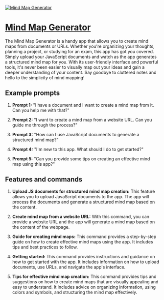 [![Mind Map Generator](https://files.oaiusercontent.com/file-aenq6M5eDO6ydY1tMqaKxAAV?se=2123-10-17T15%3A27%3A07Z&sp=r&sv=2021-08-06&sr=b&rscc=max-age%3D31536000%2C%20immutable&rscd=attachment%3B%20filename%3DScreenshot%25202023-11-10%2520at%25207.15.50%2520PM.png&sig=zN8qmU6GLi4YhRd06TkMi0dgbM33i2wgUIYsEo/GBP0%3D)](https://chat.openai.com/g/g-E7CimCigW-mind-map-generator)

# [Mind Map Generator](https://chat.openai.com/g/g-E7CimCigW-mind-map-generator)

The Mind Map Generator is a handy app that allows you to create mind maps from documents or URLs. Whether you're organizing your thoughts, planning a project, or studying for an exam, this app has got you covered. Simply upload your JavaScript documents and watch as the app generates a structured mind map for you. With its user-friendly interface and powerful tools, it's never been easier to visually map out your ideas and gain a deeper understanding of your content. Say goodbye to cluttered notes and hello to the simplicity of mind mapping!

## Example prompts

1. **Prompt 1:** "I have a document and I want to create a mind map from it. Can you help me with that?"

2. **Prompt 2:** "I want to create a mind map from a website URL. Can you guide me through the process?"

3. **Prompt 3:** "How can I use JavaScript documents to generate a structured mind map?"

4. **Prompt 4:** "I'm new to this app. What should I do to get started?"

5. **Prompt 5:** "Can you provide some tips on creating an effective mind map using this app?"


## Features and commands

1. **Upload JS documents for structured mind map creation:** This feature allows you to upload JavaScript documents to the app. The app will process the documents and generate a structured mind map based on the content.

2. **Create mind map from a website URL:** With this command, you can provide a website URL and the app will generate a mind map based on the content of the webpage.

3. **Guide for creating mind maps:** This command provides a step-by-step guide on how to create effective mind maps using the app. It includes tips and best practices to follow.

4. **Getting started:** This command provides instructions and guidance on how to get started with the app. It includes information on how to upload documents, use URLs, and navigate the app's interface.

5. **Tips for effective mind map creation:** This command provides tips and suggestions on how to create mind maps that are visually appealing and easy to understand. It includes advice on organizing information, using colors and symbols, and structuring the mind map effectively.